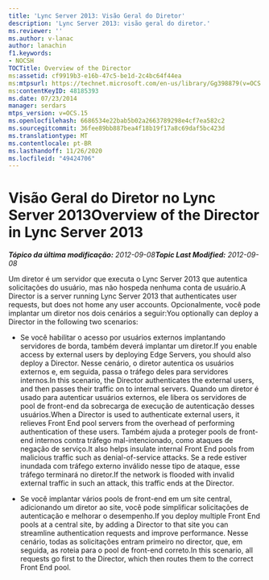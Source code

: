 ```yaml
---
title: 'Lync Server 2013: Visão Geral do Diretor'
description: 'Lync Server 2013: visão geral do diretor.'
ms.reviewer: ''
ms.author: v-lanac
author: lanachin
f1.keywords:
- NOCSH
TOCTitle: Overview of the Director
ms:assetid: cf9919b3-e16b-47c5-be1d-2c4bc64f44ea
ms:mtpsurl: https://technet.microsoft.com/en-us/library/Gg398879(v=OCS.15)
ms:contentKeyID: 48185393
ms.date: 07/23/2014
manager: serdars
mtps_version: v=OCS.15
ms.openlocfilehash: 6686534e22bab5b02a2663789298e4cf7ea582c2
ms.sourcegitcommit: 36fee89bb887bea4f18b19f17a8c69daf5bc423d
ms.translationtype: MT
ms.contentlocale: pt-BR
ms.lasthandoff: 11/26/2020
ms.locfileid: "49424706"
---
```

# <a name="overview-of-the-director-in-lync-server-2013"></a><span data-ttu-id="07130-103">Visão Geral do Diretor no Lync Server 2013</span><span class="sxs-lookup"><span data-stu-id="07130-103">Overview of the Director in Lync Server 2013</span></span>

<div data-xmlns="http://www.w3.org/1999/xhtml">

<div class="topic" data-xmlns="http://www.w3.org/1999/xhtml" data-msxsl="urn:schemas-microsoft-com:xslt" data-cs="https://msdn.microsoft.com/">

<div data-asp="https://msdn2.microsoft.com/asp">



</div>

<div id="mainSection">

<div id="mainBody"><span data-ttu-id="07130-104">

<span> </span></span><span class="sxs-lookup"><span data-stu-id="07130-104">

<span> </span></span></span>

<span data-ttu-id="07130-105">_**Tópico da última modificação:** 2012-09-08_</span><span class="sxs-lookup"><span data-stu-id="07130-105">_**Topic Last Modified:** 2012-09-08_</span></span>

<span data-ttu-id="07130-106">Um diretor é um servidor que executa o Lync Server 2013 que autentica solicitações do usuário, mas não hospeda nenhuma conta de usuário.</span><span class="sxs-lookup"><span data-stu-id="07130-106">A Director is a server running Lync Server 2013 that authenticates user requests, but does not home any user accounts.</span></span> <span data-ttu-id="07130-107">Opcionalmente, você pode implantar um diretor nos dois cenários a seguir:</span><span class="sxs-lookup"><span data-stu-id="07130-107">You optionally can deploy a Director in the following two scenarios:</span></span>

  - <span data-ttu-id="07130-108">Se você habilitar o acesso por usuários externos implantando servidores de borda, também deverá implantar um diretor.</span><span class="sxs-lookup"><span data-stu-id="07130-108">If you enable access by external users by deploying Edge Servers, you should also deploy a Director.</span></span> <span data-ttu-id="07130-109">Nesse cenário, o diretor autentica os usuários externos e, em seguida, passa o tráfego deles para servidores internos.</span><span class="sxs-lookup"><span data-stu-id="07130-109">In this scenario, the Director authenticates the external users, and then passes their traffic on to internal servers.</span></span> <span data-ttu-id="07130-110">Quando um diretor é usado para autenticar usuários externos, ele libera os servidores de pool de front-end da sobrecarga de execução de autenticação desses usuários.</span><span class="sxs-lookup"><span data-stu-id="07130-110">When a Director is used to authenticate external users, it relieves Front End pool servers from the overhead of performing authentication of these users.</span></span> <span data-ttu-id="07130-111">Também ajuda a proteger pools de front-end internos contra tráfego mal-intencionado, como ataques de negação de serviço.</span><span class="sxs-lookup"><span data-stu-id="07130-111">It also helps insulate internal Front End pools from malicious traffic such as denial-of-service attacks.</span></span> <span data-ttu-id="07130-112">Se a rede estiver inundada com tráfego externo inválido nesse tipo de ataque, esse tráfego terminará no diretor.</span><span class="sxs-lookup"><span data-stu-id="07130-112">If the network is flooded with invalid external traffic in such an attack, this traffic ends at the Director.</span></span>

  - <span data-ttu-id="07130-113">Se você implantar vários pools de front-end em um site central, adicionando um diretor ao site, você pode simplificar solicitações de autenticação e melhorar o desempenho.</span><span class="sxs-lookup"><span data-stu-id="07130-113">If you deploy multiple Front End pools at a central site, by adding a Director to that site you can streamline authentication requests and improve performance.</span></span> <span data-ttu-id="07130-114">Nesse cenário, todas as solicitações entram primeiro no director, que, em seguida, as roteia para o pool de front-end correto.</span><span class="sxs-lookup"><span data-stu-id="07130-114">In this scenario, all requests go first to the Director, which then routes them to the correct Front End pool.</span></span>

<span data-ttu-id="07130-115"></div>

<span> </span>

</div>

</div>

</span><span class="sxs-lookup"><span data-stu-id="07130-115"></div>

<span> </span>

</div>

</div>

</span></span></div>

